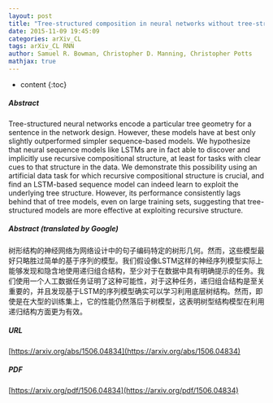 ```yaml
---
layout: post
title: "Tree-structured composition in neural networks without tree-structured architectures"
date: 2015-11-09 19:45:09
categories: arXiv_CL
tags: arXiv_CL RNN
author: Samuel R. Bowman, Christopher D. Manning, Christopher Potts
mathjax: true
---
```


* content
{:toc}

##### Abstract
Tree-structured neural networks encode a particular tree geometry for a sentence in the network design. However, these models have at best only slightly outperformed simpler sequence-based models. We hypothesize that neural sequence models like LSTMs are in fact able to discover and implicitly use recursive compositional structure, at least for tasks with clear cues to that structure in the data. We demonstrate this possibility using an artificial data task for which recursive compositional structure is crucial, and find an LSTM-based sequence model can indeed learn to exploit the underlying tree structure. However, its performance consistently lags behind that of tree models, even on large training sets, suggesting that tree-structured models are more effective at exploiting recursive structure.

##### Abstract (translated by Google)
树形结构的神经网络为网络设计中的句子编码特定的树形几何。然而，这些模型最好只略胜过简单的基于序列的模型。我们假设像LSTM这样的神经序列模型实际上能够发现和隐含地使用递归组合结构，至少对于在数据中具有明确提示的任务。我们使用一个人工数据任务证明了这种可能性，对于这种任务，递归组合结构是至关重要的，并且发现基于LSTM的序列模型确实可以学习利用底层树结构。然而，即使是在大型的训练集上，它的性能仍然落后于树模型，这表明树型结构模型在利用递归结构方面更为有效。

##### URL
[https://arxiv.org/abs/1506.04834](https://arxiv.org/abs/1506.04834)

##### PDF
[https://arxiv.org/pdf/1506.04834](https://arxiv.org/pdf/1506.04834)

